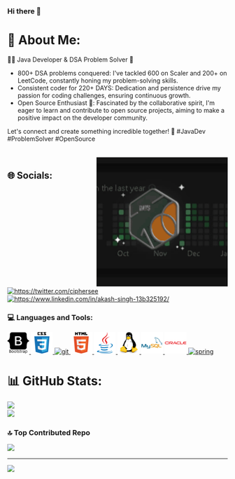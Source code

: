 ### Hi there 👋
# 💫 About Me:
👩‍💻 Java Developer & DSA Problem Solver 🚀<br><ul>
<li>800+ DSA problems conquered: I've tackled 600 on Scaler and 200+ on LeetCode, constantly honing my problem-solving skills.</li>
<li>Consistent coder for 220+ DAYS: Dedication and persistence drive my passion for coding challenges, ensuring continuous growth.</li>
<li>Open Source Enthusiast 🌟: Fascinated by the collaborative spirit, I'm eager to learn and contribute to open source projects, aiming to make a positive impact on the developer community.</li>
</ul>
Let's connect and create something incredible together! 🤝 #JavaDev #ProblemSolver #OpenSource
<br>
<br>
<br>
<img align="right" alt="latest batch" width="300" src="https://github.com/akashsin63/akashsin63/blob/main/CPT2307241359-249x245.gif" >

## 🌐 Socials:
<p align="left">
<a href="https://twitter.com/https://twitter.com/ciphersee" target="blank"><img align="center" src="https://raw.githubusercontent.com/rahuldkjain/github-profile-readme-generator/master/src/images/icons/Social/twitter.svg" alt="https://twitter.com/ciphersee" height="45" width="55" /></a>
<a href="https://linkedin.com/in/https://www.linkedin.com/in/akash-singh-13b325192/" target="blank"><img align="center" src="https://raw.githubusercontent.com/rahuldkjain/github-profile-readme-generator/master/src/images/icons/Social/linked-in-alt.svg" alt="https://www.linkedin.com/in/akash-singh-13b325192/" height="45" width="55" /></a>

<h3 align="left">&#x1f4bb Languages and Tools:</h3>
<p align="left"> <a href="https://getbootstrap.com" target="_blank" rel="noreferrer"> <img src="https://raw.githubusercontent.com/devicons/devicon/master/icons/bootstrap/bootstrap-plain-wordmark.svg" alt="bootstrap" width="50" height="50"/> </a> <a href="https://www.w3schools.com/css/" target="_blank" rel="noreferrer"> <img src="https://raw.githubusercontent.com/devicons/devicon/master/icons/css3/css3-original-wordmark.svg" alt="css3" width="50" height="50"/> </a> <a href="https://git-scm.com/" target="_blank" rel="noreferrer"> <img src="https://www.vectorlogo.zone/logos/git-scm/git-scm-icon.svg" alt="git" width="50" height="50"/> </a> <a href="https://www.w3.org/html/" target="_blank" rel="noreferrer"> <img src="https://raw.githubusercontent.com/devicons/devicon/master/icons/html5/html5-original-wordmark.svg" alt="html5" width="50" height="50"/> </a> <a href="https://www.java.com" target="_blank" rel="noreferrer"> <img src="https://raw.githubusercontent.com/devicons/devicon/master/icons/java/java-original.svg" alt="java" width="50" height="50"/> </a> <a href="https://www.linux.org/" target="_blank" rel="noreferrer"> <img src="https://raw.githubusercontent.com/devicons/devicon/master/icons/linux/linux-original.svg" alt="linux" width="50" height="50"/> </a> <a href="https://www.mysql.com/" target="_blank" rel="noreferrer"> <img src="https://raw.githubusercontent.com/devicons/devicon/master/icons/mysql/mysql-original-wordmark.svg" alt="mysql" width="50" height="50""/> </a> <a href="https://www.oracle.com/" target="_blank" rel="noreferrer"> <img src="https://raw.githubusercontent.com/devicons/devicon/master/icons/oracle/oracle-original.svg" alt="oracle" width="50" height="50"/> </a> <a href="https://spring.io/" target="_blank" rel="noreferrer"> <img src="https://www.vectorlogo.zone/logos/springio/springio-icon.svg" alt="spring" width="50" height="50"/> </a> </p>


# 📊 GitHub Stats:
<!--![](https://github-readme-stats.vercel.app/api?username=akashsin63&theme=dark&hide_border=false&include_all_commits=true&count_private=true)<br/> -->
![](https://github-readme-streak-stats.herokuapp.com/?user=akashsin63&theme=dark&hide_border=false)<br/>
![](https://github-readme-stats.vercel.app/api/top-langs/?username=akashsin63&theme=dark&hide_border=false&include_all_commits=true&count_private=true&layout=compact)

### 🔝 Top Contributed Repo
![](https://github-contributor-stats.vercel.app/api?username=akashsin63&limit=5&theme=radical&combine_all_yearly_contributions=true)

---
[![](https://visitcount.itsvg.in/api?id=akashsin63&icon=0&color=0)](https://visitcount.itsvg.in)


